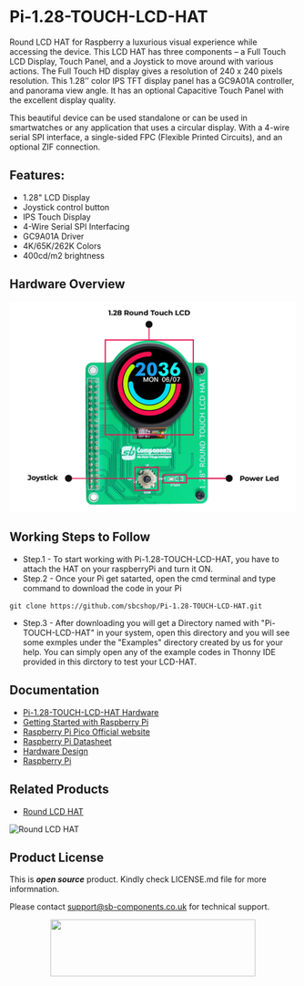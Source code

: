 # Pi-1.28-TOUCH-LCD-HAT
Round LCD HAT for Raspberry a luxurious visual experience while accessing the device. This LCD HAT has three components – a Full Touch LCD Display, Touch Panel, and a Joystick to move around with various actions. The Full Touch HD display gives a resolution of 240 x 240 pixels resolution. This 1.28’’ color IPS TFT display panel has a GC9A01A controller, and panorama view angle. It has an optional Capacitive Touch Panel with the excellent display quality.

This beautiful device can be used standalone or can be used in smartwatches or any application that uses a circular display. With a 4-wire serial SPI interface, a single-sided FPC (Flexible Printed Circuits), and an optional ZIF connection.

## Features:

* 1.28" LCD Display
* Joystick control button
* IPS Touch Display
* 4-Wire Serial SPI Interfacing
* GC9A01A Driver
* 4K/65K/262K Colors
* 400cd/m2 brightness



## Hardware Overview

<img src ="https://github.com/sbcshop/Pi-1.28-TOUCH-LCD-HAT/blob/main/Images/1.28%20Round%20Touch%20LCD%20HAT%20for%20Raspberry%20Pi.png" />

## Working Steps to Follow

* Step.1 - To start working with Pi-1.28-TOUCH-LCD-HAT, you have to attach the HAT on your raspberryPi and turn it ON.
* Step.2 - Once your Pi get satarted, open the cmd terminal and type command  to download the code in your Pi
```
git clone https://github.com/sbcshop/Pi-1.28-TOUCH-LCD-HAT.git
```
* Step.3 - After downloading you will get a Directory named with "Pi-TOUCH-LCD-HAT" in your system, open this directory and you will see some exmples under the "Examples" directory created by us for your help. You can simply open any of the example codes in Thonny IDE provided in this dirctory to test your LCD-HAT.

## Documentation

* [Pi-1.28-TOUCH-LCD-HAT Hardware](https://github.com/sbcshop/Pi-1.28-TOUCH-LCD-HAT-Hardware)
* [Getting Started with Raspberry Pi](https://www.raspberrypi.com/documentation/computers/getting-started.html)
* [Raspberry Pi Pico Official website](https://www.raspberrypi.com/documentation/microcontrollers/)
* [Raspberry Pi Datasheet](https://www.raspberrypi.com/documentation/computers/compute-module.html)
* [Hardware Design](https://www.raspberrypi.com/documentation/computers/compute-module.html)
* [Raspberry Pi](https://www.raspberrypi.com/documentation/microcontrollers/raspberry-pi-pico.html)

## Related Products

* [Round LCD HAT](https://shop.sb-components.co.uk/products/round-lcd-hat-for-raspberry-pi?_pos=3&_sid=b3a6e03ae&_ss=r)

 ![Round LCD HAT](https://cdn.shopify.com/s/files/1/1217/2104/products/RaspberryPiRoundLCD.png?v=1619171155&width=400)


## Product License

This is ***open source*** product. Kindly check LICENSE.md file for more informnation.

Please contact [support@sb-components.co.uk](support@sb-components.co.uk) for technical support.
<p align="center">
  <img width="360" height="100" src="https://cdn.shopify.com/s/files/1/1217/2104/files/Logo_sb_component_3.png?v=1666086771&width=350">
</p>




